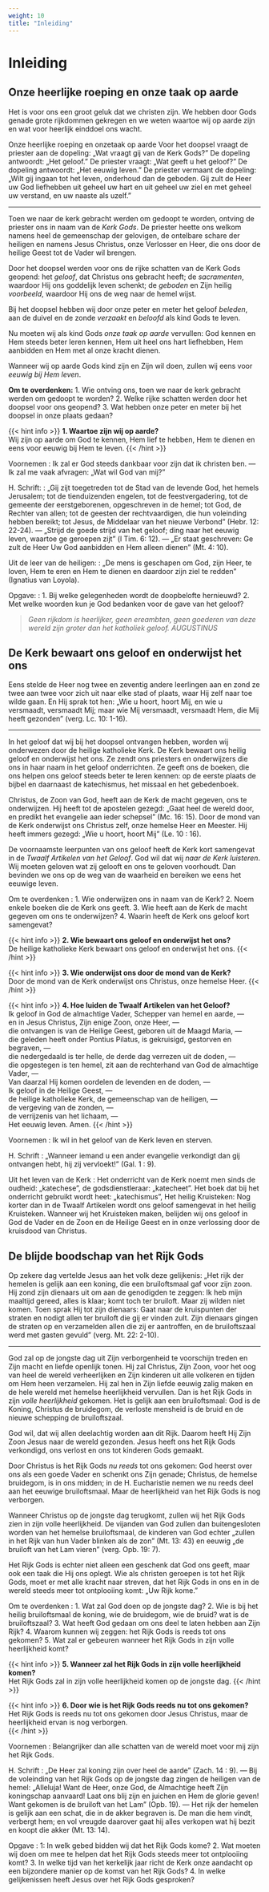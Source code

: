 ```yaml
---
weight: 10
title: "Inleiding"
---
```


# Inleiding

## Onze heerlijke roeping en onze taak op aarde

Het is voor ons een groot geluk dat we christen zijn. We hebben door Gods genade grote rijkdommen gekregen en we weten waartoe wij op aarde zijn en wat voor heerlijk einddoel ons wacht.

Onze heerlijke roeping en onzetaak op aarde Voor het doopsel vraagt de priester aan de dopeling: „Wat vraagt gij van de Kerk Gods?” De dopeling antwoordt: „Het geloof.” De priester vraagt: „Wat geeft u het geloof?” De dopeling antwoordt: „Het eeuwig leven.” De priester vermaant de dopeling: „Wilt gij ingaan tot het leven, onderhoud dan de geboden. Gij zult de Heer uw God liefhebben uit geheel uw hart en uit geheel uw ziel en met geheel uw verstand, en uw naaste als uzelf.”

---

Toen we naar de kerk gebracht werden om gedoopt te worden, ontving de priester ons in naam van de *Kerk Gods*. De priester heette ons welkom namens heel de gemeenschap der gelovigen, de ontelbare schare der heiligen en namens Jesus Christus, onze Verlosser en Heer, die ons door de heilige Geest tot de Vader wil brengen.

Door het doopsel werden voor ons de rijke schatten van de Kerk Gods geopend: het *geloof*, dat Christus ons gebracht heeft; de *sacramenten*, waardoor Hij ons goddelijk leven schenkt; de *geboden* en Zijn heilig *voorbeeld*, waardoor Hij ons de weg naar de hemel wijst. 

Bij het doopsel hebben wij door onze peter en meter het geloof *beleden*, aan de duivel en de zonde *verzaakt* en *beloofd* als kind Gods te leven. 

Nu moeten wij als kind Gods *onze taak op aarde* vervullen: God kennen en Hem steeds beter leren kennen, Hem uit heel ons hart liefhebben, Hem aanbidden en Hem met al onze kracht dienen.

Wanneer wij op aarde Gods kind zijn en Zijn wil doen, zullen wij eens voor *eeuwig bij Hem leven*.

**Om te overdenken:** 1. Wie ontving ons, toen we naar de kerk gebracht werden om gedoopt te worden? 2. Welke rijke schatten werden door het doopsel voor ons geopend? 3. Wat hebben onze peter en meter bij het doopsel in onze plaats gedaan?

{{< hint info >}}
**1. Waartoe zijn wij op aarde?**  
Wij zijn op aarde om God te kennen, Hem lief te hebben, Hem te dienen en eens voor eeuwig bij Hem te leven.
{{< /hint >}}

Voornemen
: Ik zal er God steeds dankbaar voor zijn dat ik christen ben. — Ik zal me vaak afvragen: „Wat wil God van mij?”

H. Schrift:
: „Gij zijt toegetreden tot de Stad van de levende God, het
hemels Jerusalem; tot de tienduizenden engelen, tot de feestvergadering, tot de gemeente der eerstgeborenen, opgeschreven in de hemel; tot God, de Rechter van allen; tot de geesten der rechtvaardigen, die hun voleinding hebben bereikt; tot Jesus, de Middelaar van het nieuwe Verbond” (Hebr. 12: 22-24). — „Strijd de goede strijd van het geloof; ding naar het eeuwig leven, waartoe ge geroepen zijt” (l Tim. 6: 12). — „Er staat geschreven: Ge zult de Heer Uw God aanbidden en Hem alleen dienen” (Mt. 4: 10).

Uit de leer van de heiligen:
: „De mens is geschapen om God, zijn Heer, te loven, Hem te eren en Hem te dienen en daardoor zijn ziel te redden” (Ignatius van Loyola).

Opgave:
: 1\. Bij welke gelegenheden wordt de doopbelofte hernieuwd? 2. Met welke woorden kun je God bedanken voor de gave van het geloof?  

> *Geen rijkdom is heerlijker,
> geen ereambten, geen goederen van deze wereld zijn groter
> dan het katholiek geloof.
> AUGUSTINUS*

## De Kerk bewaart ons geloof en onderwijst het ons

Eens stelde de Heer nog twee en zeventig andere leerlingen aan en zond ze twee aan twee voor zich uit naar elke stad of plaats, waar Hij zelf naar toe wilde gaan. En Hij sprak tot hen: „Wie u hoort, hoort Mij, en wie u versmaadt, versmaadt Mij; maar wie Mij versmaadt, versmaadt Hem, die Mij heeft gezonden” (verg. Lc. 10: 1-16).

---

In het geloof dat wij bij het doopsel ontvangen hebben, worden wij onderwezen door de heilige katholieke Kerk. De Kerk bewaart ons heilig geloof en onderwijst het ons. Ze zendt ons priesters en onderwijzers die ons in haar naam in het geloof onderrichten. Ze geeft ons de boeken, die ons helpen ons geloof steeds beter te leren kennen: op de eerste plaats de bijbel en daarnaast de katechismus, het missaal en het gebedenboek.  

Christus, de Zoon van God, heeft aan de Kerk de macht gegeven, ons te onderwijzen. Hij heeft tot de apostelen gezegd: „Gaat heel de wereld door, en predikt het evangelie aan ieder schepsel” (Mc. 16: 15). Door de mond van de Kerk onderwijst ons Christus zelf, onze hemelse Heer en Meester. Hij heeft immers gezegd: „Wie u hoort, hoort Mij” (Le. 10 : 16).

De voornaamste leerpunten van ons geloof heeft de Kerk kort samengevat in de *Twaalf Artikelen van het Geloof*. God wil dat wij *naar de Kerk luisteren*. Wij moeten geloven wat zij gelooft en ons te geloven voorhoudt. Dan bevinden we ons op de weg van de waarheid en bereiken we eens het eeuwige leven.

Om te overdenken
: 1\. Wie onderwijzen ons in naam van de Kerk?  2. Noem enkele boeken die de Kerk ons geeft. 3. Wie heeft aan de Kerk de macht gegeven om ons te onderwijzen? 4. Waarin heeft de Kerk ons geloof kort samengevat?

{{< hint info >}}
**2. Wie bewaart ons geloof en onderwijst het ons?**  
De heilige katholieke Kerk bewaart ons geloof en onderwijst het ons.
{{< /hint >}}

{{< hint info >}}
**3. Wie onderwijst ons door de mond van de Kerk?**  
Door de mond van de Kerk onderwijst ons Christus, onze hemelse Heer.
{{< /hint >}}

{{< hint info >}}
**4. Hoe luiden de Twaalf Artikelen van het Geloof?**  
Ik geloof in God de almachtige Vader, Schepper van hemel en aarde, —  
en in Jesus Christus, Zijn enige Zoon, onze Heer, —  
die ontvangen is van de Heilige Geest, geboren uit de Maagd Maria, —  
die geleden heeft onder Pontius Pilatus, is gekruisigd, gestorven en begraven, —  
die nedergedaald is ter helle, de derde dag verrezen uit de doden, —  
die opgestegen is ten hemel, zit aan de rechterhand van God de almachtige Vader, —  
Van daarzal Hij komen oordelen de levenden en de doden, —   
Ik geloof in de Heilige Geest, —  
de heilige katholieke Kerk, de gemeenschap van de heiligen, —  
de vergeving van de zonden, —  
de verrijzenis van het lichaam, —  
Het eeuwig leven. Amen.
{{< /hint >}}

Voornemen
: Ik wil in het geloof van de Kerk leven en sterven.

H. Schrift
: „Wanneer iemand u een ander evangelie verkondigt dan gij ontvangen hebt, hij zij vervloekt!” (Gal. 1 : 9).

Uit het leven van de Kerk
: Het onderricht van de Kerk noemt men sinds de oudheid: „katechese”, de godsdienstleraar: „katecheet”.  Het boek dat bij het onderricht gebruikt wordt heet: „katechismus”, Het heilig Kruisteken: Nog korter dan in de Twaalf Artikelen wordt ons geloof samengevat in het heilig Kruisteken. Wanneer wij het Kruisteken maken, belijden wij ons geloof in God de Vader en de Zoon en de Heilige Geest en in onze verlossing door de kruisdood van Christus.

## De blijde boodschap van het Rijk Gods

Op zekere dag vertelde Jesus aan het volk deze gelijkenis: „Het rijk der hemelen is gelijk aan een koning, die een bruiloftsmaal gaf voor zijn zoon. Hij zond zijn dienaars uit om aan de genodigden te zeggen: Ik heb mijn maaltijd gereed, alles is klaar; komt toch ter bruiloft. Maar zij wilden niet komen. Toen sprak Hij tot zijn dienaars: Gaat naar de kruispunten der straten en nodigt allen ter bruiloft die gij er vinden zult. Zijn dienaars gingen de straten op en verzamelden allen die zij er aantroffen, en de bruiloftszaal werd met gasten gevuld” (verg. Mt. 22: 2-10).

---

God zal op de jongste dag uit Zijn verborgenheid te voorschijn treden en Zijn macht en liefde openlijk tonen. Hij zal Christus, Zijn Zoon, voor het oog van heel de wereld verheerlijken en Zijn kinderen uit alle volkeren en tijden om Hem heen verzamelen. Hij zal hen in Zijn liefde eeuwig zalig maken en de hele wereld met hemelse heerlijkheid vervullen. Dan is het Rijk Gods in zijn *volle heerlijkheid* gekomen. Het is gelijk aan een bruiloftsmaal: God is de Koning, Christus de bruidegom, de verloste mensheid is de bruid en de nieuwe schepping de bruiloftszaal.

God wil, dat wij allen deelachtig worden aan dit Rijk. Daarom heeft Hij Zijn Zoon Jesus naar de wereld gezonden. Jesus heeft ons het Rijk Gods verkondigd, ons verlost en ons tot kinderen Gods gemaakt.

Door Christus is het Rijk Gods *nu reeds* tot ons gekomen: God heerst over ons als een goede Vader en schenkt ons Zijn genade; Christus, de hemelse bruidegom, is in ons midden; in de H. Eucharistie nemen we nu reeds deel aan het eeuwige bruiloftsmaal. Maar de heerlijkheid van het Rijk Gods is nog verborgen.

Wanneer Christus op de jongste dag terugkomt, zullen wij het Rijk Gods zien in zijn volle heerlijkheid. De vijanden van God zullen dan buitengesloten worden van het hemelse bruiloftsmaal, de kinderen van God echter „zullen in het Rijk van hun Vader blinken als de zon” (Mt. 13: 43) en eeuwig „de bruiloft van het Lam vieren” (verg. Opb. 19: 7).

Het Rijk Gods is echter niet alleen een geschenk dat God ons geeft, maar ook een taak die Hij ons oplegt. Wie als christen geroepen is tot het Rijk Gods, moet er met alle kracht naar streven, dat het Rijk Gods in ons en in de wereld steeds meer tot ontplooiing komt: „Uw Rijk kome.”

Om te overdenken
: 1\. Wat zal God doen op de jongste dag? 2. Wie is bij het heilig bruiloftsmaal de koning, wie de bruidegom, wie de bruid?  wat is de bruiloftszaal? 3. Wat heeft God gedaan om ons deel te laten hebben aan Zijn Rijk? 4. Waarom kunnen wij zeggen: het Rijk Gods is reeds tot ons gekomen? 5. Wat zal er gebeuren wanneer het Rijk Gods in zijn volle heerlijkheid komt?  

{{< hint info >}}
**5. Wanneer zal het Rijk Gods in zijn volle heerlijkheid komen?**  
Het Rijk Gods zal in zijn volle heerlijkheid komen op de jongste dag.
{{< /hint >}}

{{< hint info >}}
**6. Door wie is het Rijk Gods reeds nu tot ons gekomen?**  
Het Rijk Gods is reeds nu tot ons gekomen door Jesus Christus, maar de heerlijkheid ervan is nog verborgen.  
{{< /hint >}}

Voornemen
: Belangrijker dan alle schatten van de wereld moet voor mij zijn het Rijk Gods.

H. Schrift
: „De Heer zal koning zijn over heel de aarde” (Zach. 14 : 9). — Bij de voleinding van het Rijk Gods op de jongste dag zingen de heiligen van de hemel: „Alleluja! Want de Heer, onze God, de Almachtige heeft Zijn koningschap aanvaard! Laat ons blij zijn en juichen en Hem de glorie geven! Want gekomen is de bruiloft van het Lam” (Opb. 19). — Het rijk der hemelen is gelijk aan een schat, die in de akker begraven is. De man die hem vindt, verbergt hem; en vol vreugde daarover gaat hij alles verkopen wat hij bezit en koopt die akker (Mt. 13: 14).

Opgave
: 1: In welk gebed bidden wij dat het Rijk Gods kome? 2. Wat moeten wij doen om mee te helpen dat het Rijk Gods steeds meer tot ontplooiing komt? 3. In welke tijd van het kerkelijk jaar richt de Kerk onze aandacht op een bijzondere manier op de komst van het Rijk Gods? 4. In welke gelijkenissen heeft Jesus over het Rijk Gods gesproken?

